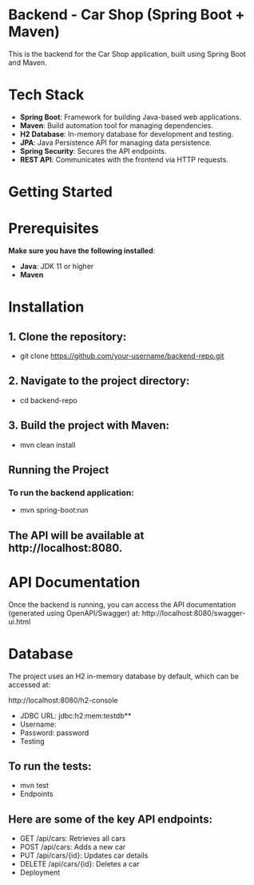 # Backend - Car Shop (Spring Boot + Maven)

This is the backend for the Car Shop application, built using Spring Boot and Maven.

# Tech Stack

- **Spring Boot**: Framework for building Java-based web applications.
- **Maven**: Build automation tool for managing dependencies.
- **H2 Database**: In-memory database for development and testing.
- **JPA**: Java Persistence API for managing data persistence.
- **Spring Security**: Secures the API endpoints.
- **REST API**: Communicates with the frontend via HTTP requests.

#  Getting Started

#  Prerequisites

**Make sure you have the following installed**:

- **Java**: JDK 11 or higher
- **Maven**

#  Installation

## 1. Clone the repository:
  
- git clone https://github.com/your-username/backend-repo.git

## 2. Navigate to the project directory:

- cd backend-repo

## 3. Build the project with Maven:

- mvn clean install

## Running the Project
### To run the backend application:

- mvn spring-boot:run

## The API will be available at http://localhost:8080.

# API Documentation
Once the backend is running, you can access the API documentation (generated using OpenAPI/Swagger) at:
http://localhost:8080/swagger-ui.html

# Database
The project uses an H2 in-memory database by default, which can be accessed at:


http://localhost:8080/h2-console

- JDBC URL: jdbc:h2:mem:testdb**
- Username: 
- Password: password
- Testing

## To run the tests:

- mvn test
- Endpoints

## Here are some of the key API endpoints:

- GET /api/cars: Retrieves all cars
- POST /api/cars: Adds a new car
- PUT /api/cars/{id}: Updates car details
- DELETE /api/cars/{id}: Deletes a car
- Deployment